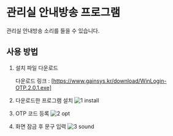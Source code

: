 # 관리실 안내방송 프로그램
관리실 안내방송 소리를 들을 수 있습니다.



## 사용 방법

1. 설치 파일 다운로드

   다운로드 링크 : [https://www.gainsys.kr/download/WinLogin-OTP.2.0.1.exe]

3. 다운로드한 프로그램 설치
   ![1 install](https://github.com/KY-Jung/WinLogin2/assets/39116699/d285ccd2-6b97-4dc3-bfd8-5b1a2b508251)
   
   
4. OTP 코드 등록
   ![2 opt](https://github.com/KY-Jung/WinLogin2/assets/39116699/4a20b832-3654-460b-95a5-216b7606bc65)

   
5. 화면 잠금 후 문구 입력
   ![3 sound](https://github.com/KY-Jung/WinLogin2/assets/39116699/09f93575-5bc8-4c3a-9c1b-93448064ff86)





